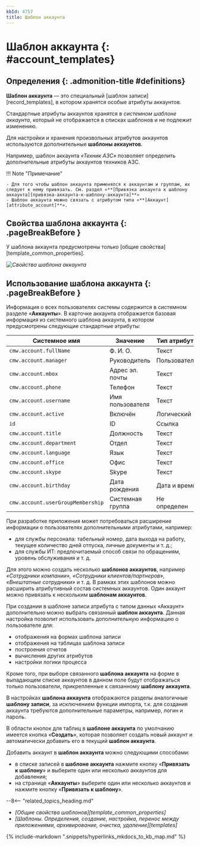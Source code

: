 ```yaml
---
kbId: 4757
title: Шаблон аккаунта
---
```


# Шаблон аккаунта {: #account_templates}

<div class="admonition question" markdown="block">

## Определения {: .admonition-title #definitions}

**Шаблон аккаунта** — это специальный [шаблон записи][record_templates], в котором хранятся особые атрибуты аккаунтов.

Стандартные атрибуты аккаунтов хранятся в _системном шаблоне аккаунта_, который не отображается в списках шаблонов и не подлежит изменению.

Для настройки и хранения произвольных атрибутов аккаунтов используются дополнительные **шаблоны аккаунтов**.

Например, шаблон аккаунта _«Техник АЗС»_ позволяет определить дополнительные атрибуты аккаунтов техников АЗС.

</div>

!!! Note "Примечание"

    - Для того чтобы шаблон аккаунта применялся к аккаунтам и группам, их следует к нему привязать. См. раздел «**[Привязка аккаунта к шаблону аккаунта][привязка-аккаунта-к-шаблону-аккаунта]**»
    - Шаблон аккаунта можно связать с атрибутом типа «**[Аккаунт][attribute_account]**».

## Свойства шаблона аккаунта {: .pageBreakBefore }

У шаблона аккаунта предусмотрены только [общие свойства][template_common_properties].

_![Свойства шаблона аккаунта](account_templates_properties.png)_

## Использование шаблона аккаунта {: .pageBreakBefore }

Информация о всех пользователях системы содержится в системном разделе «**Аккаунты**». В карточке аккаунта отображается базовая информация из системного шаблона аккаунта, в котором предусмотрены следующие стандартные атрибуты:

| Системное имя                     | Значение         | Тип атрибута |
| --------------------------------- | ---------------- | ------------ |
| `cmw.account.fullName`            | Ф. И. О.         | Текст        |
| `cmw.account.manager`             | Руководитель     | Пользователь |
| `cmw.account.mbox`                | Адрес эл. почты  | Текст        |
| `cmw.account.phone`               | Телефон          | Текст        |
| `cmw.account.username`            | Имя пользователя | Текст        |
| `cmw.account.active`              | Включён          | Логический   |
| `id`                              | ID               | Ссылка       |
| `cmw.account.title`               | Должность        | Текст        |
| `cmw.account.department`          | Отдел            | Текст        |
| `cmw.account.language`            | Язык             | Текст        |
| `cmw.account.office`              | Офис             | Текст        |
| `cmw.account.skype`               | Skype            | Текст        |
| `cmw.account.birthday`            | Дата рождения    | Дата и время |
| `cmw.account.userGroupMembership` | Системная группа | Не определен |

При разработке приложения может потребоваться расширение информации о пользователях дополнительными атрибутами, например:

- для службы персонала: табельный номер, дата выхода на работу, текущее количество дней отпуска, личные документы и т. д.;
- для службы ИТ: предпочитаемый способ связи по обращениям, уровень обслуживания и т. д.

Для этого можно создать несколько **шаблонов аккаунтов**, например _«Сотрудники компании», «Сотрудники клиентов/партнеров», «Внештатные сотрудники»_ и т. д. В рамках этих шаблонов можно расширить атрибутивный состав системных аккаунтов. Один аккаунт можно привязать к нескольким **шаблонам аккаунтов**.

При создании в шаблоне записи атрибута с типом данных «Аккаунт» дополнительно можно выбрать связанный **шаблон аккаунта**. Данная настройка позволит использовать дополнительную информацию о пользователе для:

- отображения на формах шаблона записи
- отображения на таблицах шаблона записи
- построения отчетов
- вычисления других атрибутов
- настройки логики процесса

Кроме того, при выборе связанного **шаблона аккаунта** на форме в выпадающем списке аккаунтов в данном поле будут отображаться только пользователи, прикрепленные к связанному **шаблону аккаунта**.

В настройках **шаблона аккаунта** отображаются разделы аналогичные **шаблону записи**, за исключением функции импорта, т.к. для создания аккаунта требуются дополнительные параметры, например, логин и пароль.

В области кнопок для таблиц в **шаблоне аккаунта** по умолчанию имеется кнопка «**Создать**», которая позволяет создать новый аккаунт и автоматически добавить его в текущий **шаблон аккаунта**.

Добавить аккаунт в **шаблон аккаунта** можно следующими способами:

- в списке записей в **шаблоне аккаунта** нажмите кнопку «**Привязать к шаблону**» и выберите один или несколько аккаунтов для добавления;
- на странице «**Аккаунты**» выберите один или несколько аккаунтов и нажмите кнопку «**Привязать к шаблону**».

<div class="relatedTopics" markdown="block">

--8<-- "related_topics_heading.md"

- _[Общие свойства шаблонов][template_common_properties]_
- _[Шаблоны. Определения, создание, настройка, перенос между приложениями, архивирование, очистка, удаление][templates]_

</div>

{% include-markdown ".snippets/hyperlinks_mkdocs_to_kb_map.md" %}
